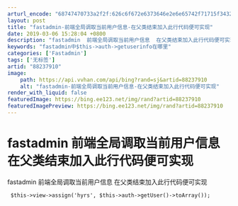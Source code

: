 ```yaml
---
arturl_encode: "68747470733a2f2f:626c6f672e6373646e2e6e65742f71715f3432383431313833:2f61727469636c652f64657461696c732f3838323337393130"
layout: post
title: "fastadmin-前端全局调取当前用户信息-在父类结束加入此行代码便可实现"
date: 2019-03-06 15:28:04 +0800
description: "fastadmin  前端全局调取当前用户信息  在父类结束加入此行代码便可实现 $this-&gt"
keywords: "fastadmin中$this->auth->getuserinfo在哪里"
categories: ['Fastadmin']
tags: ['无标签']
artid: "88237910"
image:
    path: https://api.vvhan.com/api/bing?rand=sj&artid=88237910
    alt: "fastadmin-前端全局调取当前用户信息-在父类结束加入此行代码便可实现"
render_with_liquid: false
featuredImage: https://bing.ee123.net/img/rand?artid=88237910
featuredImagePreview: https://bing.ee123.net/img/rand?artid=88237910
---
```


# fastadmin 前端全局调取当前用户信息 在父类结束加入此行代码便可实现

fastadmin 前端全局调取当前用户信息 在父类结束加入此行代码便可实现

```
 $this->view->assign('hyrs', $this->auth->getUser()->toArray());

```